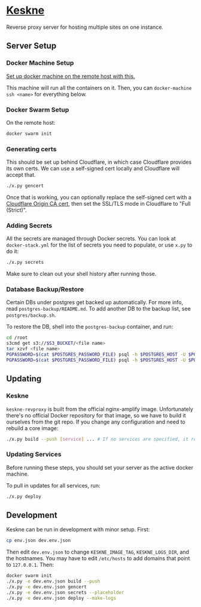 # [Keskne](https://translate.google.com/#view=home&op=translate&sl=et&tl=en&text=keskne)

Reverse proxy server for hosting multiple sites on one instance.

## Server Setup

### Docker Machine Setup

[Set up docker machine on the remote host with this.](https://www.digitalocean.com/community/tutorials/how-to-provision-and-manage-remote-docker-hosts-with-docker-machine-on-ubuntu-16-04#step-3-%E2%80%94-provisioning-a-dockerized-host-using-docker-machine)

This machine will run all the containers on it. Then, you can `docker-machine ssh <name>` for everything below.

### Docker Swarm Setup

On the remote host:

```sh
docker swarm init
```

### Generating certs

This should be set up behind Cloudflare, in which case Cloudflare provides its own certs. We can use a self-signed cert locally and Cloudflare will accept that.

```sh
./x.py gencert
```

Once that is working, you can optionally replace the self-signed cert with a [Cloudflare Origin CA cert](https://support.cloudflare.com/hc/en-us/articles/115000479507#h_30e5cf09-6e98-48e1-a9f1-427486829feb), then set the SSL/TLS mode in Cloudflare to "Full (Strict)".

### Adding Secrets

All the secrets are managed through Docker secrets. You can look at `docker-stack.yml` for the list of secrets you need to populate, or use `x.py` to do it:

```sh
./x.py secrets
```

Make sure to clean out your shell history after running those.

### Database Backup/Restore

Certain DBs under postgres get backed up automatically. For more info, read `postgres-backup/README.md`. To add another DB to the backup list, see `postgres/backup.sh`.

To restore the DB, shell into the `postgres-backup` container, and run:

```sh
cd /root
s3cmd get s3://$S3_BUCKET/<file name>
tar xzvf <file name>
PGPASSWORD=$(cat $POSTGRES_PASSWORD_FILE) psql -h $POSTGRES_HOST -U $POSTGRES_USER -c "CREATE DATABASE <db>;" # If necessary
PGPASSWORD=$(cat $POSTGRES_PASSWORD_FILE) psql -h $POSTGRES_HOST -U $POSTGRES_USER <db> < backups/<db>.bak
```

## Updating

### Keskne

`keskne-revproxy` is built from the official nginx-amplify image. Unfortunately there's no official Docker repository for that image, so we have to build it ourselves from the git repo. If you change any configuration and need to rebuild a core image:

```sh
./x.py build --push [service] ... # If no services are specified, it rebuilds/pushes all
```

### Updating Services

Before running these steps, you should set your server as the active docker machine.

To pull in updates for all services, run:

```sh
./x.py deploy
```

## Development

Keskne can be run in development with minor setup. First:

```sh
cp env.json dev.env.json
```

Then edit `dev.env.json` to change `KESKNE_IMAGE_TAG`, `KESKNE_LOGS_DIR`, and the hostnames. You may have to edit `/etc/hosts` to add domains that point to `127.0.0.1`. Then:

```sh
docker swarm init
./x.py -e dev.env.json build --push
./x.py -e dev.env.json gencert
./x.py -e dev.env.json secrets --placeholder
./x.py -e dev.env.json deploy --make-logs
```
